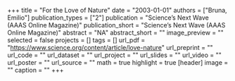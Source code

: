 +++
title = "For the Love of Nature"
date = "2003-01-01"
authors = ["Bruna, Emilio"]
publication_types = ["2"]
publication = "Science’s Next Wave (AAAS Online Magazine)"
publication_short = "Science’s Next Wave (AAAS Online Magazine)"
abstract = "NA"
abstract_short = ""
image_preview = ""
selected = false
projects = []
tags = []
url_pdf = "https://www.science.org/content/article/love-nature"
url_preprint = ""
url_code = ""
url_dataset = ""
url_project = ""
url_slides = ""
url_video = ""
url_poster = ""
url_source = ""
math = true
highlight = true
[header]
image = ""
caption = ""
+++
